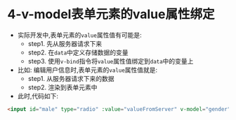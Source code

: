 # 4-v-model表单元素的value属性绑定

- 实际开发中,表单元素的`value`属性值有可能是:
  - step1. 先从服务器请求下来
  - step2. 在`data`中定义存储数据的变量
  - step3. 使用`v-bind`指令将`value`属性值绑定到`data`中的变量上
- 比如: 编辑用户信息时,表单元素的`value`属性值就是:
  - step1. 从服务器请求下来的数据
  - step2. 渲染到表单元素中
- 此时,代码如下:

```html
<input id="male" type="radio" :value="valueFromServer" v-model="gender">
```